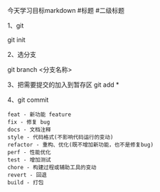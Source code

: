 今天学习目标markdown
#标题
#二级标题

1、git

git init

2、选分支

git branch <分支名称>

3、把需要提交的加入到暂存区
git add *

4、git commit
```aidl
feat - 新功能 feature
fix - 修复 bug
docs - 文档注释
style - 代码格式(不影响代码运行的变动)
refactor - 重构、优化(既不增加新功能，也不是修复bug)
perf - 性能优化
test - 增加测试
chore - 构建过程或辅助工具的变动
revert - 回退
build - 打包
```